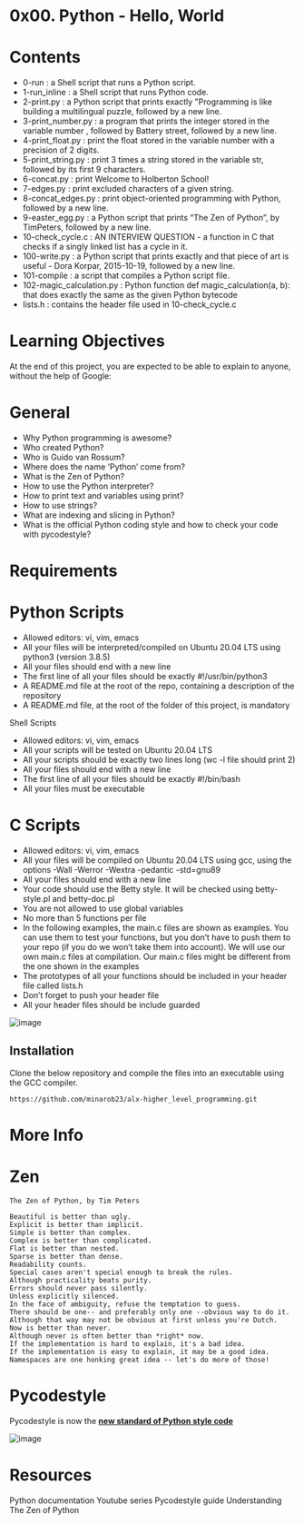 # 0x00. Python - Hello, World

# Contents
* 0-run : a Shell script that runs a Python script.
* 1-run_inline : a Shell script that runs Python code.
* 2-print.py : a Python script that prints exactly "Programming is like building a multilingual puzzle, followed by a new line.
* 3-print_number.py : a program that prints the integer stored in the variable number , followed by Battery street, followed by a new line.
* 4-print_float.py : print the float stored in the variable number with a precision of 2 digits.
* 5-print_string.py : print 3 times a string stored in the variable str, followed by its first 9 characters.
* 6-concat.py : print Welcome to Holberton School!
* 7-edges.py : print excluded characters of a given string.
* 8-concat_edges.py : print object-oriented programming with Python, followed by a new line.
* 9-easter_egg.py : a Python script that prints “The Zen of Python”, by TimPeters, followed by a new line.
* 10-check_cycle.c : AN INTERVIEW QUESTION - a function in C that checks if a singly linked list has a cycle in it.
* 100-write.py : a Python script that prints exactly and that piece of art is useful - Dora Korpar, 2015-10-19, followed by a new line.
* 101-compile : a script that compiles a Python script file.
* 102-magic_calculation.py : Python function def magic_calculation(a, b): that does exactly the same as the given Python bytecode
* lists.h : contains the header file used in 10-check_cycle.c

# Learning Objectives
At the end of this project, you are expected to be able to explain to anyone, without the help of Google:

# General
* Why Python programming is awesome?
* Who created Python?
* Who is Guido van Rossum?
* Where does the name ‘Python’ come from?
* What is the Zen of Python?
* How to use the Python interpreter?
* How to print text and variables using print?
* How to use strings?
* What are indexing and slicing in Python?
* What is the official Python coding style and how to check your code with pycodestyle?
# Requirements
# Python Scripts
* Allowed editors: vi, vim, emacs
* All your files will be interpreted/compiled on Ubuntu 20.04 LTS using python3 (version 3.8.5)
* All your files should end with a new line
* The first line of all your files should be exactly #!/usr/bin/python3
* A README.md file at the root of the repo, containing a description of the repository
* A README.md file, at the root of the folder of this project, is mandatory

Shell Scripts
* Allowed editors: vi, vim, emacs
* All your scripts will be tested on Ubuntu 20.04 LTS
* All your scripts should be exactly two lines long (wc -l file should print 2)
* All your files should end with a new line
* The first line of all your files should be exactly #!/bin/bash
* All your files must be executable
# C Scripts
* Allowed editors: vi, vim, emacs
* All your files will be compiled on Ubuntu 20.04 LTS using gcc, using the options -Wall -Werror -Wextra -pedantic -std=gnu89
* All your files should end with a new line
* Your code should use the Betty style. It will be checked using betty-style.pl and betty-doc.pl
* You are not allowed to use global variables
* No more than 5 functions per file
* In the following examples, the main.c files are shown as examples. You can use them to test your functions, but you don’t have to push them to your repo (if you do we won’t take them into account). We will use our own main.c files at compilation. Our main.c files might be different from the one shown in the examples
* The prototypes of all your functions should be included in your header file called lists.h
* Don’t forget to push your header file
* All your header files should be include guarded

![image](https://github.com/minarob23/alx-higher_level_programming/assets/102999008/3ebbba3b-4a39-4a4e-80ea-ed10811db4cd)

 ## Installation
 
Clone the below repository and compile the files into an executable using the GCC compiler.
```
https://github.com/minarob23/alx-higher_level_programming.git
```
# More Info
# Zen
```
The Zen of Python, by Tim Peters

Beautiful is better than ugly.
Explicit is better than implicit.
Simple is better than complex.
Complex is better than complicated.
Flat is better than nested.
Sparse is better than dense.
Readability counts.
Special cases aren't special enough to break the rules.
Although practicality beats purity.
Errors should never pass silently.
Unless explicitly silenced.
In the face of ambiguity, refuse the temptation to guess.
There should be one-- and preferably only one --obvious way to do it.
Although that way may not be obvious at first unless you're Dutch.
Now is better than never.
Although never is often better than *right* now.
If the implementation is hard to explain, it's a bad idea.
If the implementation is easy to explain, it may be a good idea.
Namespaces are one honking great idea -- let's do more of those!
```
# Pycodestyle
Pycodestyle is now the [**new standard of Python style code**](https://github.com/PyCQA/pycodestyle/issues/466)

![image](https://github.com/minarob23/alx-higher_level_programming/assets/102999008/033f634b-b972-4cef-bcf0-3864f72f21d0)

# Resources

Python documentation
Youtube series
Pycodestyle guide
Understanding The Zen of Python
